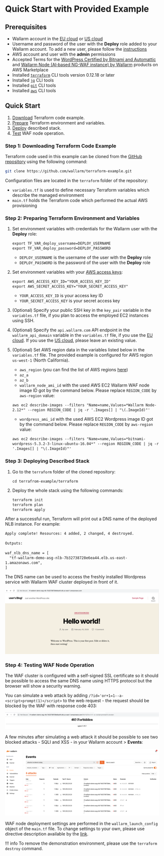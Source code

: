 # Quick Start with Provided Example

## Prerequisites

* Wallarm account in the [EU cloud](https://my.wallarm.com/) or [US cloud](https://us1.my.wallarm.com/)
* Username and password of the user with the **Deploy** role added to your Wallarm account. To add a new user, please follow the [instructions](../../../../user-guides/settings/users.md#create-a-user)
* AWS account and user with the **admin** permissions
* Accepted Terms for the [WordPress Certified by Bitnami and Automattic](https://aws.amazon.com/marketplace/server/procurement?productId=7d426cb7-9522-4dd7-a56b-55dd8cc1c8d0) and [Wallarm Node (AI‑based NG-WAF instance) by Wallarm](https://aws.amazon.com/marketplace/server/procurement?productId=34faafd7-601d-43ac-8d22-3f2d839028c5) products on AWS Marketplace
* Installed [`terraform`](https://learn.hashicorp.com/terraform/getting-started/install.html) CLI tools version 0.12.18 or later
* Installed [`jq`](https://stedolan.github.io/jq/download/) CLI tools
* Installed [`git`](https://git-scm.com/book/en/v2/Getting-Started-Installing-Git) CLI tools
* Installed [`aws`](https://docs.aws.amazon.com/cli/latest/userguide/cli-chap-install.html) CLI tools

## Quick Start

1. [Download](#step-1-downloading-terraform-code-example) Terraform code example.
2. [Prepare](#step-2-preparing-terraform-environment-and-variables) Terraform environment and variables.
3. [Deploy](#step-3-deploying-described-stack) described stack.
4. [Test](#step-4-testing-waf-node-operation) WAF node operation.

### Step 1: Downloading Terraform Code Example

Terraform code used in this example can be cloned from the [GitHub repository](https://github.com/wallarm/terraform-example) using the following command:

``` bash
git clone https://github.com/wallarm/terraform-example.git
```

Configuration files are located in the `terraform` folder of the repository:

* `variables.tf` is used to define necessary Terraform variables which describe the managed environment
* `main.tf` holds the Terraform code which performed the actual AWS provisioning

### Step 2: Preparing Terraform Environment and Variables

1. Set environment variables with credentials for the Wallarm user with the **Deploy** role:
    ```
    export TF_VAR_deploy_username=DEPLOY_USERNAME
    export TF_VAR_deploy_password=DEPLOY_PASSWORD
    ```
    * `DEPLOY_USERNAME` is the username of the user with the **Deploy** role
    * `DEPLOY_PASSWORD` is the password of the user with the **Deploy** role
2. Set environment variables with your [AWS access keys](https://docs.aws.amazon.com/general/latest/gr/aws-sec-cred-types.html#access-keys-and-secret-access-keys):
    ```
    export AWS_ACCESS_KEY_ID="YOUR_ACCESS_KEY_ID"
    export AWS_SECRET_ACCESS_KEY="YOUR_SECRET_ACCESS_KEY"
    ```
    * `YOUR_ACCESS_KEY_ID` is your access key ID
    * `YOUR_SECRET_ACCESS_KEY` is your secret access key
3. (Optional) Specify your public SSH key in the `key_pair` variable in the `variables.tf` file, if you plan to access the employed EC2 instances using SSH.
4. (Optional) Specify the `api.wallarm.com` API endpoint in the `wallarm_api_domain` variable in the `variables.tf` file, if you use the [EU cloud](../../../../quickstart-en/how-wallarm-works/qs-intro-en.md#eu-cloud). If you use the [US cloud](../../../../quickstart-en/how-wallarm-works/qs-intro-en.md#us-cloud), please leave an existing value.
5. (Optional) Set AWS region data in the variables listed below in the `variables.tf` file. The provided example is configured for AWS region `us-west-1` (North California).
    * `aws_region` (you can find the list of AWS regions [here](https://docs.aws.amazon.com/AmazonRDS/latest/UserGuide/Concepts.RegionsAndAvailabilityZones.html))
    * `az_a`
    * `az_b`
    * `wallarm_node_ami_id` with the used AWS EC2 Wallarm WAF node image ID got by the command below. Please replace `REGION_CODE` by `aws-region` value:
    ```
    aws ec2 describe-images --filters "Name=name,Values=*Wallarm Node-2.12*" --region REGION_CODE | jq -r '.Images[] | "\(.ImageId)"'
    ```

    * `wordpress_ami_id` with the used AWS EC2 Wordpress image ID got by the command below. Please replace `REGION_CODE` by `aws-region` value:
    ```
    aws ec2 describe-images --filters "Name=name,Values=*bitnami-wordpress-5.3.2-3-linux-ubuntu-16.04*" --region REGION_CODE | jq -r '.Images[] | "\(.ImageId)"'
    ```

### Step 3: Deploying Described Stack

1. Go to the `terraform` folder of the cloned repository:
    ```
    cd terrafrom-example/terraform
    ```
2. Deploy the whole stack using the following commands:

    ```
    terraform init
    terraform plan
    terraform apply
    ```

After a successful run, Terraform will print out a DNS name of the deployed NLB instance. For example:

```
Apply complete! Resources: 4 added, 2 changed, 4 destroyed.

Outputs:

waf_nlb_dns_name = [
  "tf-wallarm-demo-asg-nlb-7b32738728e6ea44.elb.us-east-1.amazonaws.com",
]
```

The DNS name can be used to access the freshly installed Wordpress service with Wallarm WAF cluster deployed in front of it.

![!Installed Wordpress service](../../../../images/admin-guides/configuration-guides/terraform-guide/opened-dns-wordress.png)

### Step 4: Testing WAF Node Operation

The WAF cluster is configured with a self-signed SSL certificate so it should be possible to access the same DNS name using HTTPS protocol but the browser will show a security warning.

You can simulate a web attack by adding `/?id='or+1=1--a-<script>prompt(1)</script>` to the web request - the request should be blocked by the WAF with response code 403:

![!403 error code after sending an attack](../../../../images/admin-guides/configuration-guides/terraform-guide/attacked-source.png)

A few minutes after simulating a web attack it should be possible to see two blocked attacks - SQLI and XSS - in your Wallarm account > **Events**:

![!Sent attacks displayed in the Wallarm account](../../../../images/admin-guides/configuration-guides/terraform-guide/wallarm-account-with-attacks.png)

WAF node deployment settings are performed in the `wallarm_launch_config` object of the `main.tf` file. To change settings to your own, please use directive description available by the [link](../../../configure-parameters-en.md).

!!! info
    To remove the demonstration environment, please use the `terraform destroy` command.